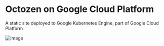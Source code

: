 # Octozen on Google Cloud Platform

A static site deployed to Google Kubernetes Engine, part of Google Cloud Platform

![image](https://user-images.githubusercontent.com/2993937/101677650-d7e3cc80-3a2a-11eb-8954-40329025250f.png)
